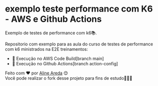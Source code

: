 # exemplo teste performance com K6 - AWS e Github Actions
Exemplo de testes de performance com k6📚.

Repositorio com exemplo para as aula do curso de testes de performance com k6 ministrados na E2E treinamentos: 
- 🔹 Execução no AWS Code Build[branch main]
- 🔹 Execução no Github Actions[branch action-config]


Feito com ❤️ por [Aline Areda](https://github.com/AlineAreda) 😊  
Você pode realizar o fork desse projeto para fins de estudo👨🏻‍💻


